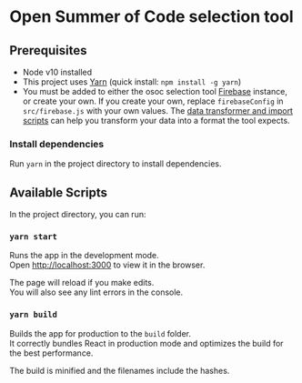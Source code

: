 # Open Summer of Code selection tool

## Prerequisites

- Node v10 installed
- This project uses [Yarn](yarnpkg.org) (quick install: `npm install -g yarn`)
- You must be added to either the osoc selection tool [Firebase](https://firebase.google.com/) instance, or create your own.
If you create your own, replace `firebaseConfig` in  `src/firebase.js` with your own values. The [data transformer and import scripts](https://github.com/opensummerofcode/selections-data-transformer) can help you transform your data into a format the tool expects.

### Install dependencies

Run `yarn` in the project directory to install dependencies.

## Available Scripts

In the project directory, you can run:

### `yarn start`

Runs the app in the development mode.<br />
Open [http://localhost:3000](http://localhost:3000) to view it in the browser.

The page will reload if you make edits.<br />
You will also see any lint errors in the console.

### `yarn build`

Builds the app for production to the `build` folder.<br />
It correctly bundles React in production mode and optimizes the build for the best performance.

The build is minified and the filenames include the hashes.<br />
